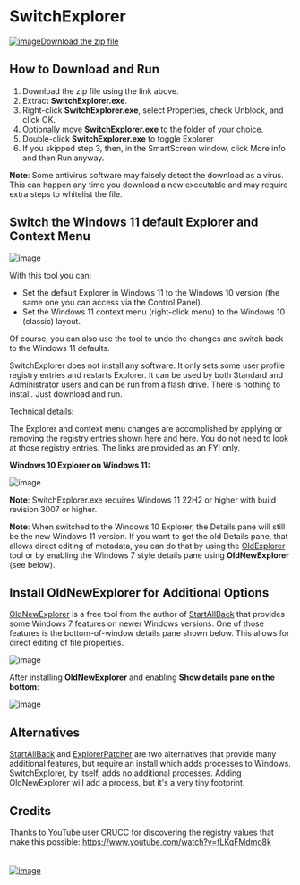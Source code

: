 # SwitchExplorer

[![image](https://user-images.githubusercontent.com/79026235/152910441-59ba653c-5607-4f59-90c0-bc2851bf2688.png)Download the zip file](https://github.com/LesFerch/SwitchExplorer/releases/download/2.0.0/SwitchExplorer.zip)

## How to Download and Run

1. Download the zip file using the link above.
2. Extract **SwitchExplorer.exe**.
3. Right-click **SwitchExplorer.exe**, select Properties, check Unblock, and click OK.
4. Optionally move **SwitchExplorer.exe** to the folder of your choice.
5. Double-click **SwitchExplorer.exe** to toggle Explorer
6. If you skipped step 3, then, in the SmartScreen window, click More info and then Run anyway.

**Note**: Some antivirus software may falsely detect the download as a virus. This can happen any time you download a new executable and may require extra steps to whitelist the file.

## Switch the Windows 11 default Explorer and Context Menu

![image](https://github.com/LesFerch/SwitchExplorer/assets/79026235/ac13bdc1-a70c-489d-b3bb-b841944bbde8)

With this tool you can:

- Set the default Explorer in Windows 11 to the Windows 10 version (the same one you can access via the Control Panel).
- Set the Windows 11 context menu (right-click menu) to the Windows 10 (classic) layout.

Of course, you can also use the tool to undo the changes and switch back to the Windows 11 defaults.

SwitchExplorer does not install any software. It only sets some user profile registry entries and restarts Explorer. It can be used by both Standard and Administrator users and can be run from a flash drive. There is nothing to install. Just download and run.

Technical details:

The Explorer and context menu changes are accomplished by applying or removing the registry entries shown [here](https://www.elevenforum.com/t/restore-classic-file-explorer-with-ribbon-in-windows-11.620/#Three) and [here](https://www.elevenforum.com/t/disable-show-more-options-context-menu-in-windows-11.1589/#One). You do not need to look at those registry entries. The links are provided as an FYI only.

**Windows 10 Explorer on Windows 11:**

![image](https://github.com/LesFerch/SwitchExplorer/assets/79026235/6a3d68c4-2af0-4115-a8c9-65f353abe523)

**Note**: SwitchExplorer.exe requires Windows 11 22H2 or higher with build revision 3007 or higher.

**Note**: When switched to the Windows 10 Explorer, the Details pane will still be the new Windows 11 version. If you want to get the old Details pane, that allows direct editing of metadata, you can do that by using the [OldExplorer](https://lesferch.github.io/OldExplorer) tool or by enabling the Windows 7 style details pane using **OldNewExplorer** (see below).


## Install OldNewExplorer for Additional Options

[OldNewExplorer](https://www.oldnewexplorer.com/) is a free tool from the author of [StartAllBack](https://www.startallback.com/) that provides some Windows 7 features on newer Windows versions. One of those features is the bottom-of-window details pane shown below. This allows for direct editing of file properties.

![image](https://github.com/LesFerch/SwitchExplorer/assets/79026235/0476927f-c6c7-4360-9cd5-421a0415d8e2)

After installing **OldNewExplorer** and enabling **Show details pane on the bottom**:

![image](https://github.com/LesFerch/SwitchExplorer/assets/79026235/a9ca7d07-380f-4479-a10a-245f0df47a0c)

## Alternatives

[StartAllBack](https://www.startallback.com/) and [ExplorerPatcher](https://github.com/valinet/ExplorerPatcher) are two alternatives that provide many additional features, but require an install which adds processes to Windows. SwitchExplorer, by itself, adds no additional processes. Adding OldNewExplorer will add a process, but it's a very tiny footprint.

## Credits

Thanks to YouTube user CRUCC for discovering the registry values that make this possible: https://www.youtube.com/watch?v=fLKqFMdmo8k
\
\
\
[![image](https://user-images.githubusercontent.com/79026235/153264696-8ec747dd-37ec-4fc1-89a1-3d6ea3259a95.png)](https://github.com/LesFerch/SwitchExplorer)
